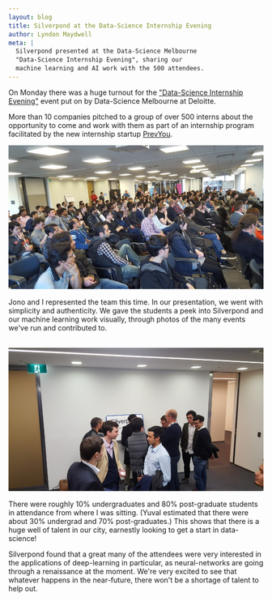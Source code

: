 ```yaml
---
layout: blog
title: Silverpond at the Data-Science Internship Evening
author: Lyndon Maydwell
meta: |
  Silverpond presented at the Data-Science Melbourne
  "Data-Science Internship Evening", sharing our 
  machine learning and AI work with the 500 attendees.
---
```

<!-- /img/blog/dsi-event -->

On Monday there was a huge turnout for the
["Data-Science Internship Evening"](https://www.meetup.com/Data-Science-Melbourne/events/232889835/)
event put on by Data-Science Melbourne at Deloitte.

More than 10 companies pitched to a group of over 500
interns about the opportunity to come and work with
them as part of an internship program facilitated
by the new internship startup [PrevYou](https://www.prevyou.com.au/).

<img src="./crowd-1.jpg" class="image fit" />

<!--more-->

<br />

Jono and I represented the team this time. In our presentation, we
went with simplicity and authenticity. We gave the students a peek into 
Silverpond and our machine learning work visually, through photos of 
the many events we've run and contributed to.

<br />

<img src="./sp-2.jpg" class="image fit" />

<br />

There were roughly 10% undergraduates and 80% post-graduate students in
attendance from where I was sitting.
(Yuval estimated that there were about 30% undergrad and 70% post-graduates.)
This shows that there is a huge well of talent in our
city, earnestly looking to get a start in data-science!

Silverpond found that a great many of the attendees were very interested
in the applications of deep-learning in particular, as neural-networks are
going through a renaissance at the moment. We're very excited to see that
whatever happens in the near-future, there won't be a shortage of talent
to help out.
